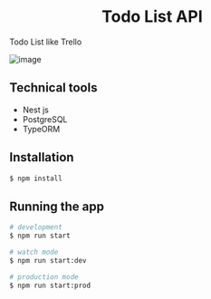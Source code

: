 <h1 align="center">Todo List API</h1>

Todo List like Trello  

![image](https://github.com/Raiver103/TodoList/assets/80199038/2a435bee-237b-4c84-adbe-9b4750e3bc06)

## Technical tools
* Nest js
* PostgreSQL
* TypeORM

## Installation

```bash
$ npm install
```

## Running the app

```bash
# development
$ npm run start

# watch mode
$ npm run start:dev

# production mode
$ npm run start:prod
```
